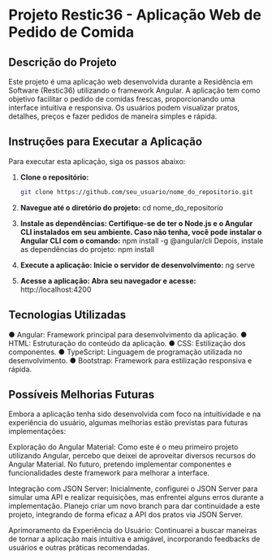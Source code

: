 # Projeto Restic36 - Aplicação Web de Pedido de Comida

## Descrição do Projeto
Este projeto é uma aplicação web desenvolvida durante a Residência em Software (Restic36) utilizando o framework Angular. A aplicação tem como objetivo facilitar o pedido de comidas frescas, proporcionando uma interface intuitiva e responsiva. Os usuários podem visualizar pratos, detalhes, preços e fazer pedidos de maneira simples e rápida.

## Instruções para Executar a Aplicação
Para executar esta aplicação, siga os passos abaixo:

1. **Clone o repositório:**
   ```bash
   git clone https://github.com/seu_usuario/nome_do_repositorio.git

2. **Navegue até o diretório do projeto:**
   cd nome_do_repositorio

3. **Instale as dependências: Certifique-se de ter o Node.js e o Angular CLI instalados em seu ambiente. Caso não tenha, você pode instalar o Angular CLI com o comando:**
   npm install -g @angular/cli
   Depois, instale as dependências do projeto:
   npm install
   
4. **Execute a aplicação: Inicie o servidor de desenvolvimento:**
   ng serve

5. **Acesse a aplicação: Abra seu navegador e acesse:**
   http://localhost:4200

## Tecnologias Utilizadas
● Angular: Framework principal para desenvolvimento da aplicação.
● HTML: Estruturação do conteúdo da aplicação.
● CSS: Estilização dos componentes.
● TypeScript: Linguagem de programação utilizada no desenvolvimento.
● Bootstrap: Framework para estilização responsiva e rápida.

## Possíveis Melhorias Futuras
Embora a aplicação tenha sido desenvolvida com foco na intuitividade e na experiência do usuário, algumas melhorias estão previstas para futuras implementações:

Exploração do Angular Material: Como este é o meu primeiro projeto utilizando Angular, percebo que deixei de aproveitar diversos recursos do Angular Material. No futuro, pretendo implementar componentes e funcionalidades deste framework para melhorar a interface.

Integração com JSON Server: Inicialmente, configurei o JSON Server para simular uma API e realizar requisições, mas enfrentei alguns erros durante a implementação. Planejo criar um novo branch para dar continuidade a este projeto, integrando de forma eficaz a API dos pratos via JSON Server.

Aprimoramento da Experiência do Usuário: Continuarei a buscar maneiras de tornar a aplicação mais intuitiva e amigável, incorporando feedbacks de usuários e outras práticas recomendadas.
